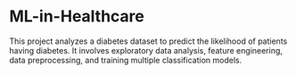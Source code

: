 # ML-in-Healthcare
This project analyzes a diabetes dataset to predict the likelihood of patients having diabetes. It involves exploratory data analysis, feature engineering, data preprocessing, and training multiple classification models. 
